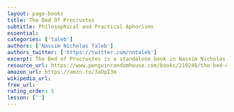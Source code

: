```yaml
---
layout: page-books
title: The Bed Of Procrustes
subtitle: Philosophical and Practical Aphorisms
essential: 
categories: ['taleb']
authors: ['Nassim Nicholas Taleb']
authors_twitter: ['https://twitter.com/nntaleb']
excerpt: The Bed of Procrustes is a standalone book in Nassim Nicholas Taleb’s landmark Incerto series, an investigation of opacity, luck, uncertainty, probability, human error, risk, and decision-making in a world we don’t understand. The other books in the series are Fooled by Randomness, The Black Swan, Antifragile, and Skin in the Game. By the author of the modern classic The Black Swan, this collection of aphorisms and meditations expresses his major ideas in ways you least expect. The Bed of Procrustes takes its title from Greek mythology the story of a man who made his visitors fit his bed to perfection by either stretching them or cutting their limbs.
resource_url: https://www.penguinrandomhouse.com/books/210246/the-bed-of-procrustes-by-nassim-nicholas-taleb/
amazon_url: https://amzn.to/3aOpI3m
wikipedia_url: 
free_url: 
rating_order: 5
lesson: ['']
---
```

